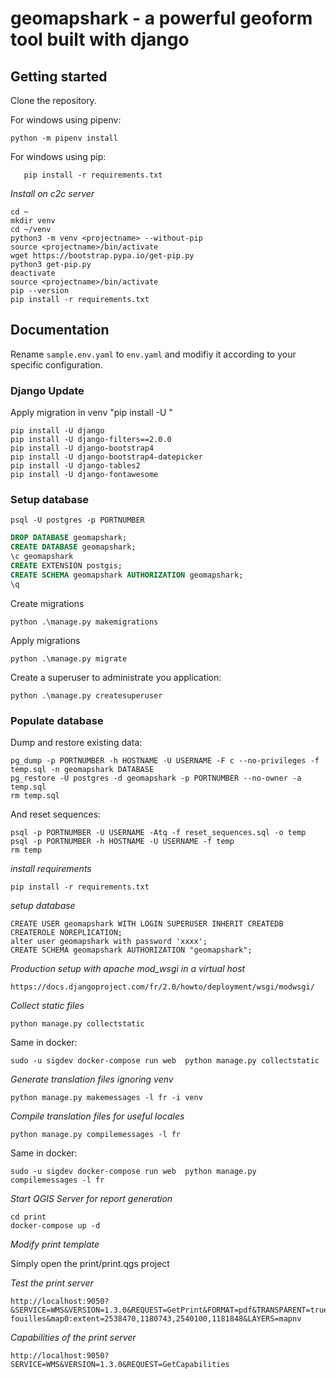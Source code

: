 # geomapshark - a powerful geoform tool built with django

## Getting started

Clone the repository.


For windows using pipenv:

`python -m pipenv install`


For windows using pip:

```virtualenv venv
   pip install -r requirements.txt
```

*Install on c2c server*
```
cd ~
mkdir venv
cd ~/venv
python3 -m venv <projectname> --without-pip
source <projectname>/bin/activate
wget https://bootstrap.pypa.io/get-pip.py
python3 get-pip.py
deactivate
source <projectname>/bin/activate
pip --version
pip install -r requirements.txt
```

## Documentation

Rename `sample.env.yaml` to `env.yaml` and modifiy it according to your specific configuration.

### Django Update

Apply migration in venv "pip install -U <package-name>"

```
pip install -U django
pip install -U django-filters==2.0.0
pip install -U django-bootstrap4
pip install -U django-bootstrap4-datepicker
pip install -U django-tables2
pip install -U django-fontawesome

```

### Setup database

`psql -U postgres -p PORTNUMBER`

```sql
DROP DATABASE geomapshark;
CREATE DATABASE geomapshark;
\c geomapshark
CREATE EXTENSION postgis;
CREATE SCHEMA geomapshark AUTHORIZATION geomapshark;
\q
```

Create migrations

`python .\manage.py makemigrations`

Apply migrations

`python .\manage.py migrate`

Create a superuser to administrate you application:

`python .\manage.py createsuperuser`

### Populate database

Dump and restore existing data:

```
pg_dump -p PORTNUMBER -h HOSTNAME -U USERNAME -F c --no-privileges -f temp.sql -n geomapshark DATABASE
pg_restore -U postgres -d geomapshark -p PORTNUMBER --no-owner -a temp.sql
rm temp.sql
```

And reset sequences:

```
psql -p PORTNUMBER -U USERNAME -Atq -f reset_sequences.sql -o temp
psql -p PORTNUMBER -h HOSTNAME -U USERNAME -f temp
rm temp
```

*install requirements*
```
pip install -r requirements.txt
```

*setup database*
```
CREATE USER geomapshark WITH LOGIN SUPERUSER INHERIT CREATEDB CREATEROLE NOREPLICATION;
alter user geomapshark with password 'xxxx';
CREATE SCHEMA geomapshark AUTHORIZATION "geomapshark";
```

*Production setup with apache mod_wsgi in a virtual host*
```
https://docs.djangoproject.com/fr/2.0/howto/deployment/wsgi/modwsgi/
```

*Collect static files*
```
python manage.py collectstatic
```

Same in docker:

```
sudo -u sigdev docker-compose run web  python manage.py collectstatic
```

*Generate translation files ignoring venv*
```
python manage.py makemessages -l fr -i venv
```
*Compile translation files for useful locales*
```
python manage.py compilemessages -l fr
```

Same in docker:

```
sudo -u sigdev docker-compose run web  python manage.py compilemessages -l fr
```

*Start QGIS Server for report generation*
```
cd print
docker-compose up -d
```

*Modify print template*

Simply open the print/print.qgs project

*Test the print server*

```
http://localhost:9050?&SERVICE=WMS&VERSION=1.3.0&REQUEST=GetPrint&FORMAT=pdf&TRANSPARENT=true&SRS=EPSG:2056&DPI=300&TEMPLATE=permis-fouilles&map0:extent=2538470,1180743,2540100,1181848&LAYERS=mapnv
```

*Capabilities of the print server*

```
http://localhost:9050?SERVICE=WMS&VERSION=1.3.0&REQUEST=GetCapabilities
```
